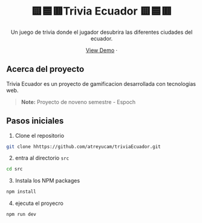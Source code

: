 <div id="top"></div>

<!-- PROJECT LOGO -->
<div align="center">

<br/>
<br />

# 🟨🟦🟥Trivia Ecuador 🟨🟦🟥

Un juego de trivia donde el jugador desubrira las diferentes ciudades del ecuador.

<a href="https://quizi.vercel.app">View Demo</a>
·

</div>

<!-- TABLE OF CONTENTS -->

## Acerca del proyecto

Trivia Ecuador es un proyecto de gamificacion desarrollada con tecnologias web.

> **Note:** Proyecto de noveno semestre - Espoch

<!-- GETTING STARTED -->

## Pasos iniciales

1. Clone el repositorio

```sh
git clone hhttps://github.com/atreyucam/triviaEcuador.git
```

2. entra al directorio `src`

```sh
cd src
```

3. Instala los NPM packages

```sh
npm install
```

4. ejecuta el proyecro

```sh
npm run dev
```
